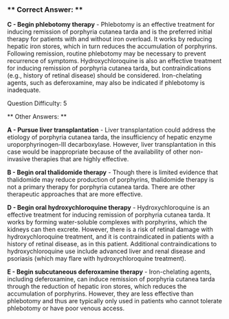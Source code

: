### ** Correct Answer: **

**C - Begin phlebotomy therapy** - Phlebotomy is an effective treatment for inducing remission of porphyria cutanea tarda and is the preferred initial therapy for patients with and without iron overload. It works by reducing hepatic iron stores, which in turn reduces the accumulation of porphyrins. Following remission, routine phlebotomy may be necessary to prevent recurrence of symptoms. Hydroxychloroquine is also an effective treatment for inducing remission of porphyria cutanea tarda, but contraindications (e.g., history of retinal disease) should be considered. Iron-chelating agents, such as deferoxamine, may also be indicated if phlebotomy is inadequate.

Question Difficulty: 5

** Other Answers: **

**A - Pursue liver transplantation** - Liver transplantation could address the etiology of porphyria cutanea tarda, the insufficiency of hepatic enzyme uroporphyrinogen-III decarboxylase. However, liver transplantation in this case would be inappropriate because of the availability of other non-invasive therapies that are highly effective.

**B - Begin oral thalidomide therapy** - Though there is limited evidence that thalidomide may reduce production of porphyrins, thalidomide therapy is not a primary therapy for porphyria cutanea tarda. There are other therapeutic approaches that are more effective.

**D - Begin oral hydroxychloroquine therapy** - Hydroxychloroquine is an effective treatment for inducing remission of porphyria cutanea tarda. It works by forming water-soluble complexes with porphyrins, which the kidneys can then excrete. However, there is a risk of retinal damage with hydroxychloroquine treatment, and it is contraindicated in patients with a history of retinal disease, as in this patient. Additional contraindications to hydroxychloroquine use include advanced liver and renal disease and psoriasis (which may flare with hydroxychloroquine treatment).

**E - Begin subcutaneous deferoxamine therapy** - Iron-chelating agents, including deferoxamine, can induce remission of porphyria cutanea tarda through the reduction of hepatic iron stores, which reduces the accumulation of porphyrins. However, they are less effective than phlebotomy and thus are typically only used in patients who cannot tolerate phlebotomy or have poor venous access.

